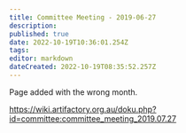 ```yaml
---
title: Committee Meeting - 2019-06-27
description: 
published: true
date: 2022-10-19T10:36:01.254Z
tags: 
editor: markdown
dateCreated: 2022-10-19T08:35:52.257Z
---
```


Page added with the wrong month.

<https://wiki.artifactory.org.au/doku.php?id=committee:committee_meeting_2019.07.27>
